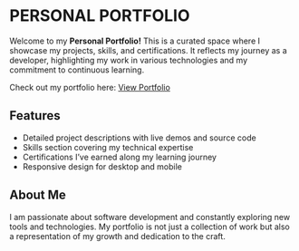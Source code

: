 # PERSONAL PORTFOLIO
Welcome to my **Personal Portfolio!**
This is a curated space where I showcase my projects, skills, and certifications.
It reflects my journey as a developer, highlighting my work in various technologies and my commitment to continuous learning.

Check out my portfolio here: 
<a href="https://nabeel-8090.github.io/portfolio">View Portfolio</a>

## Features
* Detailed project descriptions with live demos and source code
* Skills section covering my technical expertise
* Certifications I’ve earned along my learning journey
* Responsive design for desktop and mobile

## About Me
I am passionate about software development and constantly exploring new tools and technologies.
My portfolio is not just a collection of work but also a representation of my growth and dedication to the craft.

